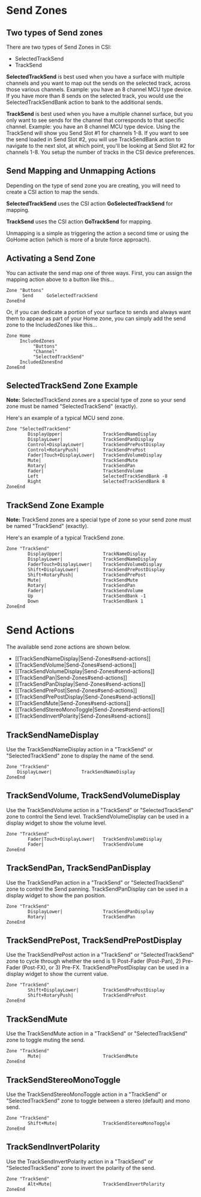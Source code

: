 # Send Zones

## Two types of Send zones
There are two types of Send Zones in CSI:

* SelectedTrackSend 
* TrackSend

**SelectedTrackSend** is best used when you have a surface with multiple channels and you want to map out the sends on the selected track, across those various channels. Example: you have an 8 channel MCU type device. If you have more than 8 sends on the selected track, you would use the SelectedTrackSendBank action to bank to the additional sends. 

**TrackSend** is best used when you have a multiple channel surface, but you only want to see sends for the channel that corresponds to that specific channel. Example: you have an 8 channel MCU type device. Using the TrackSend will show you Send Slot #1 for channels 1-8. If you want to see the send loaded in Send Slot #2, you will use TrackSendBank action to navigate to the next slot, at which point, you'll be looking at Send Slot #2 for channels 1-8. You setup the number of tracks in the CSI device preferences.


## Send Mapping and Unmapping Actions
Depending on the type of send zone you are creating, you will need to create a CSI action to map the sends. 

**SelectedTrackSend** uses the CSI action **GoSelectedTrackSend** for mapping. 

**TrackSend** uses the CSI action **GoTrackSend** for mapping.

Unmapping is a simple as triggering the action a second time or using the GoHome action (which is more of a brute force approach). 

## Activating a Send Zone
You can activate the send map one of three ways. First, you can assign the mapping action above to a button like this...
```
Zone "Buttons"
      Send     GoSelectedTrackSend
ZoneEnd
```

Or, if you can dedicate a portion of your surface to sends and always want them to appear as part of your Home zone, you can simply add the send zone to the IncludedZones like this...
```
Zone Home
     IncludedZones
          "Buttons"
          "Channel"
          "SelectedTrackSend"
     IncludedZonesEnd
ZoneEnd
```

## SelectedTrackSend Zone Example
**Note:** SelectedTrackSend zones are a special type of zone so your send zone must be named "SelectedTrackSend" (exactly).

Here's an example of a typical MCU send zone.
```
Zone "SelectedTrackSend"
        DisplayUpper|               TrackSendNameDisplay
        DisplayLower|               TrackSendPanDisplay
        Control+DisplayLower|       TrackSendPrePostDisplay
        Control+RotaryPush|         TrackSendPrePost
        Fader|Touch+DisplayLower|   TrackSendVolumeDisplay
        Mute|                       TrackSendMute
        Rotary|                     TrackSendPan        
        Fader|                      TrackSendVolume
        Left                        SelectedTrackSendBank -8
        Right                       SelectedTrackSendBank 8
ZoneEnd
```

## TrackSend Zone Example
**Note:** TrackSend zones are a special type of zone so your send zone must be named "TrackSend" (exactly).

Here's an example of a typical TrackSend zone.
```
Zone "TrackSend"
        DisplayUpper|               TrackNameDisplay
        DisplayLower|               TrackSendNameDisplay
        FaderTouch+DisplayLower|    TrackSendVolumeDisplay
        Shift+DisplayLower|         TrackSendPrePostDisplay
        Shift+RotaryPush|           TrackSendPrePost
        Mute|                       TrackSendMute
        Rotary|                     TrackSendPan
        Fader|                      TrackSendVolume
        Up                          TrackSendBank -1
        Down                        TrackSendBank 1
ZoneEnd
```

# Send Actions
The available send zone actions are shown below.

* [[TrackSendNameDisplay|Send-Zones#send-actions]]
* [[TrackSendVolume|Send-Zones#send-actions]]
* [[TrackSendVolumeDisplay|Send-Zones#send-actions]]
* [[TrackSendPan|Send-Zones#send-actions]]
* [[TrackSendPanDisplay|Send-Zones#send-actions]]
* [[TrackSendPrePost|Send-Zones#send-actions]]
* [[TrackSendPrePostDisplay|Send-Zones#send-actions]]
* [[TrackSendMute|Send-Zones#send-actions]]
* [[TrackSendStereoMonoToggle|Send-Zones#send-actions]]
* [[TrackSendInvertPolarity|Send-Zones#send-actions]]

## TrackSendNameDisplay
Use the TrackSendNameDisplay action in a "TrackSend" or "SelectedTrackSend" zone to display the name of the send.
```
Zone "TrackSend"
	DisplayLower| 		    TrackSendNameDisplay
ZoneEnd
```

## TrackSendVolume, TrackSendVolumeDisplay
Use the TrackSendVolume action in a "TrackSend" or "SelectedTrackSend" zone to control the Send level. TrackSendVolumeDisplay can be used in a display widget to show the volume level.
```
Zone "TrackSend"
    	Fader|Touch+DisplayLower|   TrackSendVolumeDisplay
    	Fader|                      TrackSendVolume
ZoneEnd
```

## TrackSendPan, TrackSendPanDisplay
Use the TrackSendPan action in a "TrackSend" or "SelectedTrackSend" zone to control the Send panning. TrackSendPanDisplay can be used in a display widget to show the pan position.
```
Zone "TrackSend"
    	DisplayLower|               TrackSendPanDisplay
    	Rotary|                     TrackSendPan
ZoneEnd
```

## TrackSendPrePost, TrackSendPrePostDisplay
Use the TrackSendPrePost action in a "TrackSend" or "SelectedTrackSend" zone to cycle through whether the send is 1) Post-Fader (Post-Pan), 2) Pre-Fader (Post-FX), or 3) Pre-FX. TrackSendPrePostDisplay can be used in a display widget to show the current value.
```
Zone "TrackSend"
    	Shift+DisplayLower|         TrackSendPrePostDisplay
    	Shift+RotaryPush|           TrackSendPrePost
ZoneEnd
```

## TrackSendMute
Use the TrackSendMute action in a "TrackSend" or "SelectedTrackSend" zone to toggle muting the send.
```
Zone "TrackSend"
    	Mute|                       TrackSendMute
ZoneEnd
```

## TrackSendStereoMonoToggle
Use the TrackSendStereoMonoToggle action in a "TrackSend" or "SelectedTrackSend" zone to toggle between a stereo (default) and mono send.
```
Zone "TrackSend"
    	Shift+Mute|                 TrackSendStereoMonoToggle
ZoneEnd
```

## TrackSendInvertPolarity
Use the TrackSendInvertPolarity action in a "TrackSend" or "SelectedTrackSend" zone to invert the polarity of the send.
```
Zone "TrackSend"
    	Alt+Mute|                   TrackSendInvertPolarity
ZoneEnd
```